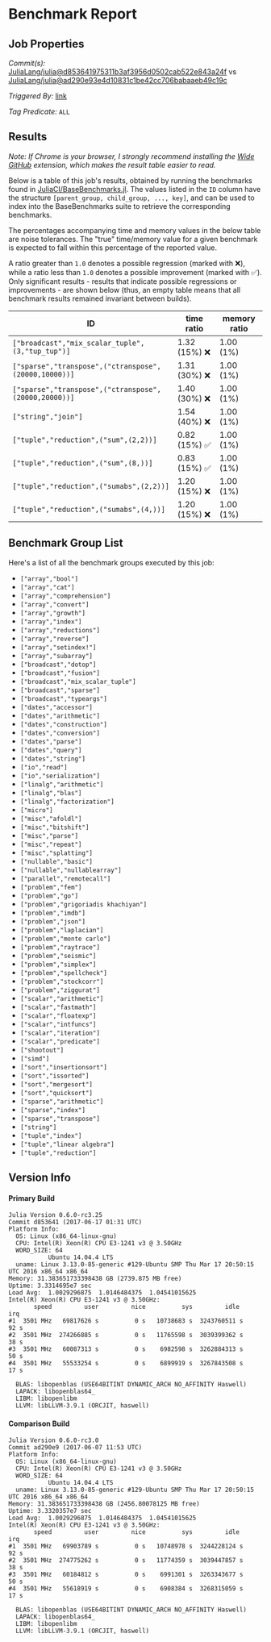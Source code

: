 # Benchmark Report

## Job Properties

*Commit(s):* [JuliaLang/julia@d853641975311b3af3956d0502cab522e843a24f](https://github.com/JuliaLang/julia/commit/d853641975311b3af3956d0502cab522e843a24f) vs [JuliaLang/julia@ad290e93e4d10831c1be42cc706babaaeb49c19c](https://github.com/JuliaLang/julia/commit/ad290e93e4d10831c1be42cc706babaaeb49c19c)

*Triggered By:* [link](https://github.com/JuliaLang/julia/pull/22398)

*Tag Predicate:* `ALL`

## Results

*Note: If Chrome is your browser, I strongly recommend installing the [Wide GitHub](https://chrome.google.com/webstore/detail/wide-github/kaalofacklcidaampbokdplbklpeldpj?hl=en)
extension, which makes the result table easier to read.*

Below is a table of this job's results, obtained by running the benchmarks found in
[JuliaCI/BaseBenchmarks.jl](https://github.com/JuliaCI/BaseBenchmarks.jl). The values
listed in the `ID` column have the structure `[parent_group, child_group, ..., key]`,
and can be used to index into the BaseBenchmarks suite to retrieve the corresponding
benchmarks.

The percentages accompanying time and memory values in the below table are noise tolerances. The "true"
time/memory value for a given benchmark is expected to fall within this percentage of the reported value.

A ratio greater than `1.0` denotes a possible regression (marked with :x:), while a ratio less
than `1.0` denotes a possible improvement (marked with :white_check_mark:). Only significant results - results
that indicate possible regressions or improvements - are shown below (thus, an empty table means that all
benchmark results remained invariant between builds).

| ID | time ratio | memory ratio |
|----|------------|--------------|
| `["broadcast","mix_scalar_tuple",(3,"tup_tup")]` | 1.32 (15%) :x: | 1.00 (1%)  |
| `["sparse","transpose",("ctranspose",(20000,10000))]` | 1.31 (30%) :x: | 1.00 (1%)  |
| `["sparse","transpose",("ctranspose",(20000,20000))]` | 1.40 (30%) :x: | 1.00 (1%)  |
| `["string","join"]` | 1.54 (40%) :x: | 1.00 (1%)  |
| `["tuple","reduction",("sum",(2,2))]` | 0.82 (15%) :white_check_mark: | 1.00 (1%)  |
| `["tuple","reduction",("sum",(8,))]` | 0.83 (15%) :white_check_mark: | 1.00 (1%)  |
| `["tuple","reduction",("sumabs",(2,2))]` | 1.20 (15%) :x: | 1.00 (1%)  |
| `["tuple","reduction",("sumabs",(4,))]` | 1.20 (15%) :x: | 1.00 (1%)  |

## Benchmark Group List

Here's a list of all the benchmark groups executed by this job:

- `["array","bool"]`
- `["array","cat"]`
- `["array","comprehension"]`
- `["array","convert"]`
- `["array","growth"]`
- `["array","index"]`
- `["array","reductions"]`
- `["array","reverse"]`
- `["array","setindex!"]`
- `["array","subarray"]`
- `["broadcast","dotop"]`
- `["broadcast","fusion"]`
- `["broadcast","mix_scalar_tuple"]`
- `["broadcast","sparse"]`
- `["broadcast","typeargs"]`
- `["dates","accessor"]`
- `["dates","arithmetic"]`
- `["dates","construction"]`
- `["dates","conversion"]`
- `["dates","parse"]`
- `["dates","query"]`
- `["dates","string"]`
- `["io","read"]`
- `["io","serialization"]`
- `["linalg","arithmetic"]`
- `["linalg","blas"]`
- `["linalg","factorization"]`
- `["micro"]`
- `["misc","afoldl"]`
- `["misc","bitshift"]`
- `["misc","parse"]`
- `["misc","repeat"]`
- `["misc","splatting"]`
- `["nullable","basic"]`
- `["nullable","nullablearray"]`
- `["parallel","remotecall"]`
- `["problem","fem"]`
- `["problem","go"]`
- `["problem","grigoriadis khachiyan"]`
- `["problem","imdb"]`
- `["problem","json"]`
- `["problem","laplacian"]`
- `["problem","monte carlo"]`
- `["problem","raytrace"]`
- `["problem","seismic"]`
- `["problem","simplex"]`
- `["problem","spellcheck"]`
- `["problem","stockcorr"]`
- `["problem","ziggurat"]`
- `["scalar","arithmetic"]`
- `["scalar","fastmath"]`
- `["scalar","floatexp"]`
- `["scalar","intfuncs"]`
- `["scalar","iteration"]`
- `["scalar","predicate"]`
- `["shootout"]`
- `["simd"]`
- `["sort","insertionsort"]`
- `["sort","issorted"]`
- `["sort","mergesort"]`
- `["sort","quicksort"]`
- `["sparse","arithmetic"]`
- `["sparse","index"]`
- `["sparse","transpose"]`
- `["string"]`
- `["tuple","index"]`
- `["tuple","linear algebra"]`
- `["tuple","reduction"]`

## Version Info

#### Primary Build

```
Julia Version 0.6.0-rc3.25
Commit d853641 (2017-06-17 01:31 UTC)
Platform Info:
  OS: Linux (x86_64-linux-gnu)
  CPU: Intel(R) Xeon(R) CPU E3-1241 v3 @ 3.50GHz
  WORD_SIZE: 64
           Ubuntu 14.04.4 LTS
  uname: Linux 3.13.0-85-generic #129-Ubuntu SMP Thu Mar 17 20:50:15 UTC 2016 x86_64 x86_64
Memory: 31.383651733398438 GB (2739.875 MB free)
Uptime: 3.3314695e7 sec
Load Avg:  1.0029296875  1.0146484375  1.04541015625
Intel(R) Xeon(R) CPU E3-1241 v3 @ 3.50GHz: 
       speed         user         nice          sys         idle          irq
#1  3501 MHz   69817626 s          0 s   10738683 s  3243760511 s         92 s
#2  3501 MHz  274266885 s          0 s   11765598 s  3039399362 s         38 s
#3  3501 MHz   60087313 s          0 s    6982598 s  3262884313 s         50 s
#4  3501 MHz   55533254 s          0 s    6899919 s  3267843508 s         17 s

  BLAS: libopenblas (USE64BITINT DYNAMIC_ARCH NO_AFFINITY Haswell)
  LAPACK: libopenblas64_
  LIBM: libopenlibm
  LLVM: libLLVM-3.9.1 (ORCJIT, haswell)

```

#### Comparison Build

```
Julia Version 0.6.0-rc3.0
Commit ad290e9 (2017-06-07 11:53 UTC)
Platform Info:
  OS: Linux (x86_64-linux-gnu)
  CPU: Intel(R) Xeon(R) CPU E3-1241 v3 @ 3.50GHz
  WORD_SIZE: 64
           Ubuntu 14.04.4 LTS
  uname: Linux 3.13.0-85-generic #129-Ubuntu SMP Thu Mar 17 20:50:15 UTC 2016 x86_64 x86_64
Memory: 31.383651733398438 GB (2456.80078125 MB free)
Uptime: 3.3320357e7 sec
Load Avg:  1.0029296875  1.0146484375  1.04541015625
Intel(R) Xeon(R) CPU E3-1241 v3 @ 3.50GHz: 
       speed         user         nice          sys         idle          irq
#1  3501 MHz   69903789 s          0 s   10748978 s  3244228124 s         92 s
#2  3501 MHz  274775262 s          0 s   11774359 s  3039447857 s         38 s
#3  3501 MHz   60184812 s          0 s    6991301 s  3263343677 s         50 s
#4  3501 MHz   55618919 s          0 s    6908384 s  3268315059 s         17 s

  BLAS: libopenblas (USE64BITINT DYNAMIC_ARCH NO_AFFINITY Haswell)
  LAPACK: libopenblas64_
  LIBM: libopenlibm
  LLVM: libLLVM-3.9.1 (ORCJIT, haswell)

```
